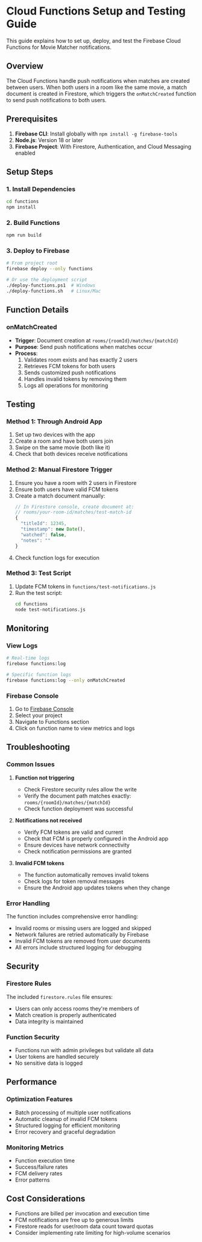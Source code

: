 # Cloud Functions Setup and Testing Guide

This guide explains how to set up, deploy, and test the Firebase Cloud Functions for Movie Matcher notifications.

## Overview

The Cloud Functions handle push notifications when matches are created between users. When both users in a room like the same movie, a match document is created in Firestore, which triggers the `onMatchCreated` function to send push notifications to both users.

## Prerequisites

1. **Firebase CLI**: Install globally with `npm install -g firebase-tools`
2. **Node.js**: Version 18 or later
3. **Firebase Project**: With Firestore, Authentication, and Cloud Messaging enabled

## Setup Steps

### 1. Install Dependencies
```bash
cd functions
npm install
```

### 2. Build Functions
```bash
npm run build
```

### 3. Deploy to Firebase
```bash
# From project root
firebase deploy --only functions

# Or use the deployment script
./deploy-functions.ps1  # Windows
./deploy-functions.sh   # Linux/Mac
```

## Function Details

### onMatchCreated
- **Trigger**: Document creation at `rooms/{roomId}/matches/{matchId}`
- **Purpose**: Send push notifications when matches occur
- **Process**:
  1. Validates room exists and has exactly 2 users
  2. Retrieves FCM tokens for both users
  3. Sends customized push notifications
  4. Handles invalid tokens by removing them
  5. Logs all operations for monitoring

## Testing

### Method 1: Through Android App
1. Set up two devices with the app
2. Create a room and have both users join
3. Swipe on the same movie (both like it)
4. Check that both devices receive notifications

### Method 2: Manual Firestore Trigger
1. Ensure you have a room with 2 users in Firestore
2. Ensure both users have valid FCM tokens
3. Create a match document manually:
   ```javascript
   // In Firestore console, create document at:
   // rooms/your-room-id/matches/test-match-id
   {
     "titleId": 12345,
     "timestamp": new Date(),
     "watched": false,
     "notes": ""
   }
   ```
4. Check function logs for execution

### Method 3: Test Script
1. Update FCM tokens in `functions/test-notifications.js`
2. Run the test script:
   ```bash
   cd functions
   node test-notifications.js
   ```

## Monitoring

### View Logs
```bash
# Real-time logs
firebase functions:log

# Specific function logs
firebase functions:log --only onMatchCreated
```

### Firebase Console
1. Go to [Firebase Console](https://console.firebase.google.com)
2. Select your project
3. Navigate to Functions section
4. Click on function name to view metrics and logs

## Troubleshooting

### Common Issues

1. **Function not triggering**
   - Check Firestore security rules allow the write
   - Verify the document path matches exactly: `rooms/{roomId}/matches/{matchId}`
   - Check function deployment was successful

2. **Notifications not received**
   - Verify FCM tokens are valid and current
   - Check that FCM is properly configured in the Android app
   - Ensure devices have network connectivity
   - Check notification permissions are granted

3. **Invalid FCM tokens**
   - The function automatically removes invalid tokens
   - Check logs for token removal messages
   - Ensure the Android app updates tokens when they change

### Error Handling

The function includes comprehensive error handling:
- Invalid rooms or missing users are logged and skipped
- Network failures are retried automatically by Firebase
- Invalid FCM tokens are removed from user documents
- All errors include structured logging for debugging

## Security

### Firestore Rules
The included `firestore.rules` file ensures:
- Users can only access rooms they're members of
- Match creation is properly authenticated
- Data integrity is maintained

### Function Security
- Functions run with admin privileges but validate all data
- User tokens are handled securely
- No sensitive data is logged

## Performance

### Optimization Features
- Batch processing of multiple user notifications
- Automatic cleanup of invalid FCM tokens
- Structured logging for efficient monitoring
- Error recovery and graceful degradation

### Monitoring Metrics
- Function execution time
- Success/failure rates
- FCM delivery rates
- Error patterns

## Cost Considerations

- Functions are billed per invocation and execution time
- FCM notifications are free up to generous limits
- Firestore reads for user/room data count toward quotas
- Consider implementing rate limiting for high-volume scenarios